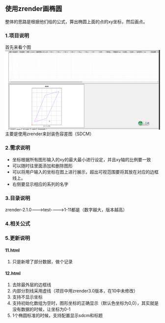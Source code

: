 使用zrender画椭圆
-----
整体的思路是根据他们给的公式，算出椭圆上面的点的xy坐标，然后画点。

### 1.项目说明
首先来看个图
![](images/1.gif)
主要是使用zrender来封装色容差图（SDCM）

### 2.需求说明
- 坐标根据所有图形输入的xy的最大最小进行设定，并且xy轴的比例要一致
- 可以随时往里面添加和删除图形
- 可以将用户输入的坐标在图上进行展示，超出可视范围要将其放在对应的边框线上。
- 右侧要显示相应的系列的名字
### 3.目录说明
zrender-2.1.0--->test---->1-11都是（数字越大，版本越高）

### 4.相关公式

### 5.更新说明
#### 11.html
1. 只是新增了部分数据，做个记录
#### 12.html
1. 去除最外层的边框线
2. 内部分割线采用虚线（项目中用zrender3.0版本，在10中未修改）
3. 支持不显示坐标
4. 支持初始化数组为空时，图形坐标的正确显示（默认色坐标为0,0），其实就是没有数据的时候，让坐标为0-1
5. 1个椭圆标准的时候，支持配置显示sdcm和标题

